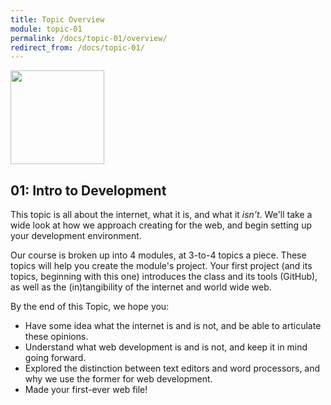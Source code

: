 ```yaml
---
title: Topic Overview
module: topic-01
permalink: /docs/topic-01/overview/
redirect_from: /docs/topic-01/
---
```


<img src="../img/settings.svg" style="width: 150px; margin: auto;" >

## 01: Intro to Development

This topic is all about the internet, what it is, and what it _isn’t_. We'll take a wide look at how we approach creating for the web, and begin setting up your development environment.

Our course is broken up into 4 modules, at 3-to-4 topics a piece. These topics will help you create the module's project. Your first project (and its topics, beginning with this one) introduces the class and its tools (GitHub), as well as the (in)tangibility of the internet and world wide web.

By the end of this Topic, we hope you:
- Have some idea what the internet is and is not, and be able to articulate these opinions.
- Understand what web development is and is not, and keep it in mind going forward.
- Explored the distinction between text editors and word processors, and why we use the former for web development.
- Made your first-ever web file!
